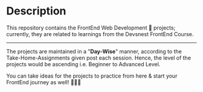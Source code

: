 # Description

This repository contains the FrontEnd Web Development 🎨 projects; currently, they are related to learnings from the Devsnest FrontEnd Course.

---

The projects are maintained in a "**Day-Wise**" manner, according to the Take-Home-Assignments given post each session. Hence, the level of the projects would be ascending i.e. Beginner to Advanced Level.

You can take ideas for the projects to practice from here & start your FrontEnd journey as well! 🙋🏽‍♂️
